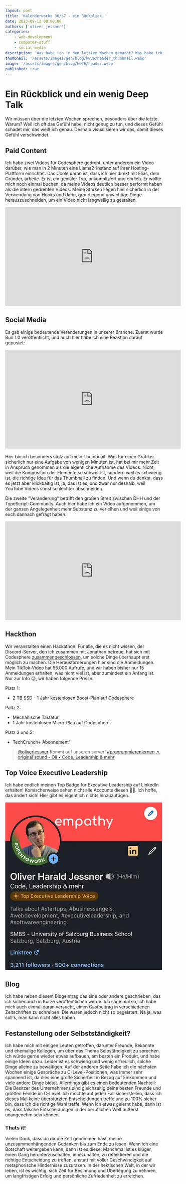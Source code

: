 ```yaml
---
layout: post
title: 'Kalenderwoche 36/37 - ein Rückblick.'
date: 2023-09-12 00:00:00
authors: ['oliver_jessner']
categories:
    - web-development
    - computer-stuff
    - social-media
description: 'Was habe ich in den letzten Wochen gemacht? Was habe ich nicht gemacht? Was hätte ich machen sollen?'
thumbnail: '/assets/images/gen/blog/kw36/header_thumbnail.webp'
image: '/assets/images/gen/blog/kw36/header.webp'
published: true
---
```


# Ein Rückblick und ein wenig Deep Talk

Wir müssen über die letzten Wochen sprechen, besonders über die letzte. Warum? Weil ich oft das Gefühl habe, nicht genug zu tun, und dieses Gefühl schadet mir, das weiß ich genau. Deshalb visualisieren wir das, damit dieses Gefühl verschwindet.

## Paid Content

Ich habe zwei Videos für Codesphere gedreht, unter anderem ein Video darüber, wie man in 2 Minuten eine Llama2-Instanz auf ihrer Hosting-Plattform einrichtet. Das Coole daran ist, dass ich hier direkt mit Elias, dem Gründer, arbeite. Er ist ein genialer Typ, unkompliziert und ehrlich. Er wollte mich noch einmal buchen, da meine Videos deutlich besser performt haben als die intern gedrehten Videos. Meine Stärken liegen hier sicherlich in der Verwendung von Hooks und darin, grundlegend unwichtige Dinge herauszuschneiden, um ein Video nicht langweilig zu gestalten.

<iframe width="560" height="315" src="https://www.youtube.com/embed/SKTMJ77z7Io?si=Xpyd8_9NI1edEJDh" title="YouTube video player" frameborder="0" allow="accelerometer; autoplay; clipboard-write; encrypted-media; gyroscope; picture-in-picture; web-share" allowfullscreen></iframe>

## Social Media

Es gab einige bedeutende Veränderungen in unserer Branche. Zuerst wurde Bun 1.0 veröffentlicht, und auch hier habe ich eine Reaktion darauf gepostet:

<iframe width="560" height="315" src="https://www.youtube.com/embed/fMNeaTxiqfw?si=wMQE1bJAQ5QTApzi" title="YouTube video player" frameborder="0" allow="accelerometer; autoplay; clipboard-write; encrypted-media; gyroscope; picture-in-picture; web-share" allowfullscreen></iframe>

Hier bin ich besonders stolz auf mein Thumbnail. Was für einen Grafiker sicherlich nur eine Aufgabe von wenigen Minuten ist, hat bei mir mehr Zeit in Anspruch genommen als die eigentliche Aufnahme des Videos. Nicht, weil die Komposition der Elemente so schwer ist, sondern weil es schwierig ist, die richtige Idee für das Thumbnail zu finden. Und wenn du denkst, dass es jetzt aber klickbaitig ist, ja, das ist es, und zwar nur deshalb, weil YouTube Videos sonst schlechter abschneiden.

Die zweite "Veränderung" betrifft den großen Streit zwischen DHH und der TypeScript-Community. Auch hier habe ich ein Video aufgenommen, um der ganzen Angelegenheit mehr Substanz zu verleihen und weil einige von euch dannach gefragt haben.

<iframe width="560" height="315" src="https://www.youtube.com/embed/rxk5Jv8otW8?si=hCjC2N9FPMjEwufG" title="YouTube video player" frameborder="0" allow="accelerometer; autoplay; clipboard-write; encrypted-media; gyroscope; picture-in-picture; web-share" allowfullscreen></iframe>

## Hackthon

Wir veranstalten einen Hackathon! Für alle, die es nicht wissen, der Discord-Server, den ich zusammen mit Jonathan betreue, hat sich mit Codesphere [zusammengeschlossen](https://oliverjessner.at/blog/2023-08-28-codesphere-community/), um solche Dinge überhaupt erst möglich zu machen. Die Herausforderungen hier sind die Anmeldungen. Mein TikTok-Video hat 55.000 Aufrufe, und wir haben bisher nur 15 Anmeldungen erhalten, was nicht viel ist, aber zumindest ein Anfang ist. Nur zur Info 😉, wir haben folgende Preise:

Platz 1:

-   2 TB SSD - 1 Jahr kostenlosen Boost-Plan auf Codesphere

Paltz 2:

-   Mechanische Tastatur
-   1 Jahr kostenlosen Micro-Plan auf Codesphere

Platz 3 und 5:

-   TechCrunch+ Abonnement"

<blockquote class="tiktok-embed" cite="https://www.tiktok.com/@oliverjessner/video/7273847643661552928" data-video-id="7273847643661552928" style="max-width: 605px;min-width: 325px;" > <section> <a target="_blank" title="@oliverjessner" href="https://www.tiktok.com/@oliverjessner?refer=embed">@oliverjessner</a> Kommt auf unseren server! <a title="programmierenlernen" target="_blank" href="https://www.tiktok.com/tag/programmierenlernen?refer=embed">#programmierenlernen</a> <a target="_blank" title="♬ original sound - Oli • Code, Leadership &#38; mehr" href="https://www.tiktok.com/music/original-sound-7273847612619442976?refer=embed">♬ original sound - Oli • Code, Leadership &#38; mehr</a> </section> </blockquote> <script async src="https://www.tiktok.com/embed.js"></script>

## Top Voice Executive Leadership

Ich habe endlich meinen Top Badge für Executive Leadership auf LinkedIn erhalten! Komischerweise sehen nicht alle Accounts diesen 🤷‍♀️. Ich hoffe, das ändert sich! Hier gibt es eigentlich nichts hinzuzufügen.

![Ein Screenshot des linkedin profils von oliver jessner](/assets/images/gen/blog/kw36/topvoice.webp)

## Blog

Ich habe neben diesem Blogeintrag das eine oder andere geschrieben, das ich sicher auch in Kürze veröffentlichen werde. Ich sage mal so, ich habe mich auch einmal daran versucht, einen Gastbeitrag in verschiedenen Zeitschriften zu schreiben. Die waren jedoch nicht so begeistert. Na ja, was soll's, man kann nicht alles haben

## Festanstellung oder Selbstständigkeit?

Ich habe mich mit einigen Leuten getroffen, darunter Freunde, Bekannte und ehemalige Kollegen, um über das Thema Selbständigkeit zu sprechen. Ich würde gerne wieder etwas aufbauen, am besten ein Produkt, und habe einige Ideen dazu. Leider ist es schwierig und wenig erfreulich, solche Dinge alleine zu bewältigen. Auf der anderen Seite habe ich die nächsten Wochen einige Gespräche zu C-Level-Positionen, was immer sehr spannend ist, da dies eine große Sicherheit in Bezug auf Einkommen und viele andere Dinge bietet. Allerdings gibt es einen bedeutenden Nachteil: Die Besitzer des Unternehmens sind gleichzeitig deine besten Freunde und größten Feinde im C-Level. Ich möchte auf jeden Fall sicherstellen, dass ich dieses Mal keine überstürzten Entscheidungen treffe und zu 100% sicher bin, dass ich die richtige Wahl treffe. Wenn ich etwas gelernt habe, dann ist es, dass falsche Entscheidungen in der beruflichen Welt äußerst unangenehm sein können.

### Thats it!

Vielen Dank, dass du dir die Zeit genommen hast, meine unzusammenhängenden Gedanken bis zum Ende zu lesen. Wenn ich eine Botschaft weitergeben kann, dann ist es diese: Manchmal ist es klüger, einen Gang herunterzuschalten, innezuhalten, zu reflektieren und die richtige Entscheidung zu treffen, anstatt mit voller Geschwindigkeit auf metaphorische Hindernisse zuzurasen. In der hektischen Welt, in der wir leben, ist es wichtig, sich Zeit für Besinnung und Überlegung zu nehmen, um langfristigen Erfolg und persönliche Zufriedenheit zu erreichen.
